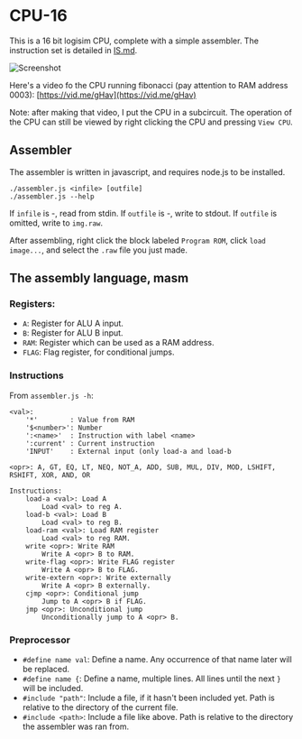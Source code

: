 # CPU-16

This is a 16 bit logisim CPU, complete with a simple assembler.
The instruction set is detailed in [IS.md](https://github.com/mortie/CPU-16/blob/master/IS.md).

![Screenshot](https://raw.githubusercontent.com/mortie/CPU-16/master/images/cpu.png)

Here's a video fo the CPU running fibonacci (pay attention to RAM address
0003):
[https://vid.me/gHav](https://vid.me/gHav)

Note: after making that video, I put the CPU in a subcircuit. The operation of
the CPU can still be viewed by right clicking the CPU and pressing `View CPU`.

## Assembler

The assembler is written in javascript, and requires node.js to be installed.

	./assembler.js <infile> [outfile]
	./assembler.js --help

If `infile` is -, read from stdin. If `outfile` is -, write to stdout.
If `outfile` is omitted, write to `img.raw`.

After assembling, right click the block labeled `Program ROM`, click `load
image...`, and select the `.raw` file you just made.

## The assembly language, masm

### Registers:

* `A`: Register for ALU A input.
* `B`: Register for ALU B input.
* `RAM`: Register which can be used as a RAM address.
* `FLAG`: Flag register, for conditional jumps.

### Instructions

From `assembler.js -h`:

	<val>:
		'*'        : Value from RAM
		'$<number>': Number
		':<name>'  : Instruction with label <name>
		':current' : Current instruction
		'INPUT'    : External input (only load-a and load-b

	<opr>: A, GT, EQ, LT, NEQ, NOT_A, ADD, SUB, MUL, DIV, MOD, LSHIFT, RSHIFT, XOR, AND, OR

	Instructions:
		load-a <val>: Load A
			Load <val> to reg A.
		load-b <val>: Load B
			Load <val> to reg B.
		load-ram <val>: Load RAM register
			Load <val> to reg RAM.
		write <opr>: Write RAM
			Write A <opr> B to RAM.
		write-flag <opr>: Write FLAG register
			Write A <opr> B to FLAG.
		write-extern <opr>: Write externally
			Write A <opr> B externally.
		cjmp <opr>: Conditional jump
			Jump to A <opr> B if FLAG.
		jmp <opr>: Unconditional jump
			Unconditionally jump to A <opr> B.

### Preprocessor

* `#define name val`: Define a name. Any occurrence of that name later will be
  replaced.
* `#define name {`: Define a name, multiple lines. All lines until the next `}`
  will be included.
* `#include "path"`: Include a file, if it hasn't been included yet. Path is
  relative to the directory of the current file.
* `#include <path>`: Include a file like above. Path is relative to the
  directory the assembler was ran from.
